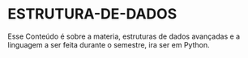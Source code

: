 # ESTRUTURA-DE-DADOS
Esse Conteúdo é sobre a materia, estruturas de dados avançadas e a linguagem a ser feita durante o semestre, ira ser em  Python.
